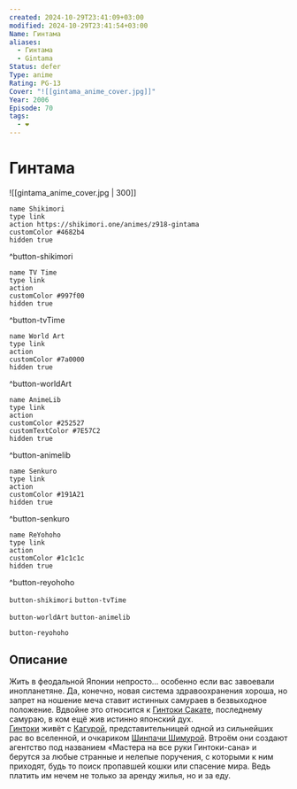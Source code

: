 ```yaml
---
created: 2024-10-29T23:41:09+03:00
modified: 2024-10-29T23:41:54+03:00
Name: Гинтама
aliases:
  - Гинтама
  - Gintama
Status: defer
Type: anime
Rating: PG-13
Cover: "![[gintama_anime_cover.jpg]]"
Year: 2006
Episode: 70
tags:
  - ❤
---
```


# Гинтама

![[gintama_anime_cover.jpg | 300]]

```button
name Shikimori
type link
action https://shikimori.one/animes/z918-gintama
customColor #4682b4
hidden true
```
^button-shikimori

```button
name TV Time
type link
action 
customColor #997f00
hidden true
```
^button-tvTime

```button
name World Art
type link
action 
customColor #7a0000
hidden true
```
^button-worldArt

```button
name AnimeLib
type link
action 
customColor #252527
customTextColor #7E57C2
hidden true
```
^button-animelib

```button
name Senkuro
type link
action 
customColor #191A21
hidden true
```
^button-senkuro

```button
name ReYohoho
type link
action 
customColor #1c1c1c
hidden true
```
^button-reyohoho



`button-shikimori` `button-tvTime`

`button-worldArt` `button-animelib`

`button-reyohoho`

## Описание

Жить в феодальной Японии непросто... особенно если вас завоевали инопланетяне. Да, конечно, новая система здравоохранения хороша, но запрет на ношение меча ставит истинных самураев в безвыходное положение. Вдвойне это относится к [Гинтоки Сакате](https://shikimori.one/characters/672-gintoki-sakata), последнему самураю, в ком ещё жив истинно японский дух.  
[Гинтоки](https://shikimori.one/characters/672-gintoki-sakata) живёт с [Кагурой](https://shikimori.one/characters/674-kagura), представительницей одной из сильнейших рас во вселенной, и очкариком [Шинпачи Шимурой](https://shikimori.one/characters/673-shinpachi-shimura). Втроём они создают агентство под названием «Мастера на все руки Гинтоки-сана» и берутся за любые странные и нелепые поручения, с которыми к ним приходят, будь то поиск пропавшей кошки или спасение мира. Ведь платить им нечем не только за аренду жилья, но и за еду.
